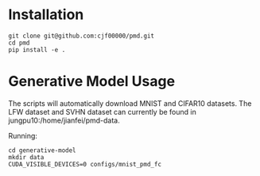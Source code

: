 Installation
====

    git clone git@github.com:cjf00000/pmd.git
    cd pmd
    pip install -e .

Generative Model Usage
====
The scripts will automatically download MNIST and CIFAR10 datasets. The LFW dataset and SVHN dataset can currently be found in jungpu10:/home/jianfei/pmd-data.

Running:
   
    cd generative-model
    mkdir data
    CUDA_VISIBLE_DEVICES=0 configs/mnist_pmd_fc
